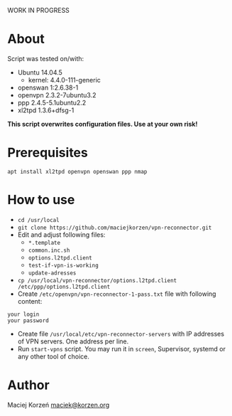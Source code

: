 WORK IN PROGRESS

# About
Script was tested on/with:
* Ubuntu 14.04.5
  * kernel: 4.4.0-111-generic
* openswan 1:2.6.38-1
* openvpn 2.3.2-7ubuntu3.2
* ppp 2.4.5-5.1ubuntu2.2
* xl2tpd 1.3.6+dfsg-1

**This script overwrites configuration files. Use at your own risk!**

# Prerequisites

    apt install xl2tpd openvpn openswan ppp nmap

# How to use
* `cd /usr/local`
* `git clone https://github.com/maciejkorzen/vpn-reconnector.git`
* Edit and adjust following files:
  * `*.template`
  * `common.inc.sh`
  * `options.l2tpd.client`
  * `test-if-vpn-is-working`
  * `update-adresses`
* `cp /usr/local/vpn-reconnector/options.l2tpd.client /etc/ppp/options.l2tpd.client`
* Create `/etc/openvpn/vpn-reconnector-1-pass.txt` file with following content:
```
your login
your password
```
* Create file `/usr/local/etc/vpn-reconnector-servers` with IP addresses of VPN servers. One address per line.
* Run `start-vpns` script. You may run it in `screen`, Supervisor, systemd or any other tool of choice.

# Author
Maciej Korzeń
maciek@korzen.org
